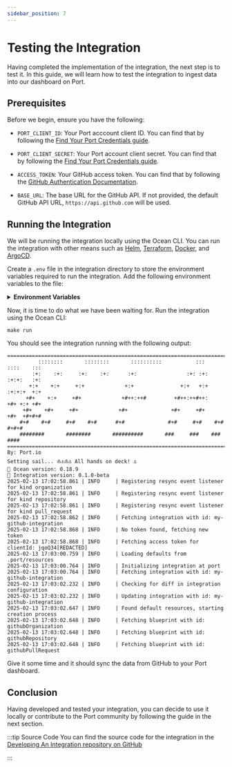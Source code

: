 ```yaml
---
sidebar_position: 7
---
```



# Testing the Integration
Having completed the implementation of the integration, the next step is to test it. In this guide, we will learn how to test the integration to ingest data into our dashboard on Port.

## Prerequisites
Before we begin, ensure you have the following:

- `PORT_CLIENT_ID`: Your Port acccount client ID. You can find that by following the [Find Your Port Credentials guide](https://docs.port.io/build-your-software-catalog/custom-integration/api/#find-your-port-credentials).

- `PORT_CLIENT_SECRET`: Your Port account client secret. You can find that by following the [Find Your Port Credentials guide](https://docs.port.io/build-your-software-catalog/custom-integration/api/#find-your-port-credentials).

- `ACCESS_TOKEN`: Your GitHub access token. You can find that by following the [GitHub Authentication Documentation](https://docs.github.com/en/rest/authentication/authenticating-to-the-rest-api?apiVersion=2022-11-28).

- `BASE_URL`: The base URL for the GitHub API. If not provided, the default GitHub API URL, `https://api.github.com` will be used.

## Running the Integration
We will be running the integration locally using the Ocean CLI. You can run the integration with other means such as [Helm](../deployment/helm.md), [Terraform](../deployment/terraform.md), [Docker](../deployment//docker.md), and [ArgoCD](../deployment/argocd.md).

Create a `.env` file in the integration directory to store the environment variables required to run the integration. Add the following environment variables to the file:

<details>

<summary><b>Environment Variables</b></summary>

```shell showLineNumbers
OCEAN__PORT__CLIENT_ID=<your-port-client-secret>
OCEAN__PORT__CLIENT_SECRET=<your-port-client-secret>
OCEAN__INTEGRATION__CONFIG__ACCESS_TOKEN=<your-github-access-token>
OCEAN__EVENT_LISTENER__TYPE=POLLING
```

</details>

Now, it is time to do what we have been waiting for. Run the integration using the Ocean CLI:

```shell showLineNumbers
make run
```

You should see the integration running with the following output:

```shell
=====================================================================================
          ::::::::       ::::::::       ::::::::::           :::        ::::    :::
        :+:    :+:     :+:    :+:      :+:                :+: :+:      :+:+:   :+:
       +:+    +:+     +:+             +:+               +:+   +:+     :+:+:+  +:+
      +#+    +:+     +#+             +#++:++#         +#++:++#++:    +#+ +:+ +#+
     +#+    +#+     +#+             +#+              +#+     +#+    +#+  +#+#+#
    #+#    #+#     #+#    #+#      #+#              #+#     #+#    #+#   #+#+#
    ########       ########       ##########       ###     ###    ###    ####
=====================================================================================
By: Port.io
Setting sail... ⛵️⚓️⛵️⚓️ All hands on deck! ⚓️
🌊 Ocean version: 0.18.9
🚢 Integration version: 0.1.0-beta
2025-02-13 17:02:58.861 | INFO     | Registering resync event listener for kind organization
2025-02-13 17:02:58.861 | INFO     | Registering resync event listener for kind repository
2025-02-13 17:02:58.861 | INFO     | Registering resync event listener for kind pull_request
2025-02-13 17:02:58.862 | INFO     | Fetching integration with id: my-github-integration
2025-02-13 17:02:58.868 | INFO     | No token found, fetching new token
2025-02-13 17:02:58.868 | INFO     | Fetching access token for clientId: jqoQ34[REDACTED]
2025-02-13 17:03:00.759 | INFO     | Loading defaults from .port/resources
2025-02-13 17:03:00.764 | INFO     | Initializing integration at port
2025-02-13 17:03:00.764 | INFO     | Fetching integration with id: my-github-integration
2025-02-13 17:03:02.232 | INFO     | Checking for diff in integration configuration
2025-02-13 17:03:02.232 | INFO     | Updating integration with id: my-github-integration
2025-02-13 17:03:02.647 | INFO     | Found default resources, starting creation process
2025-02-13 17:03:02.648 | INFO     | Fetching blueprint with id: githubOrganization
2025-02-13 17:03:02.648 | INFO     | Fetching blueprint with id: githubRepository
2025-02-13 17:03:02.648 | INFO     | Fetching blueprint with id: githubPullRequest

```

Give it some time and it should sync the data from GitHub to your Port dashboard.

## Conclusion
Having developed and tested your integration, you can decide to use it locally or contribute to the Port community by following the guide in the next section.

:::tip Source Code
You can find the source code for the integration in the [Developing An Integration repository on GitHub](https://github.com/port-labs/developing-an-integration)

:::
